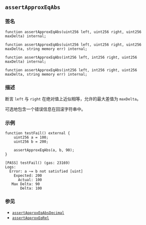 ## `assertApproxEqAbs`

### 签名

```solidity
function assertApproxEqAbs(uint256 left, uint256 right, uint256 maxDelta) internal;
```

```solidity
function assertApproxEqAbs(uint256 left, uint256 right, uint256 maxDelta, string memory err) internal;
```

```solidity
function assertApproxEqAbs(int256 left, int256 right, uint256 maxDelta) internal;
```

```solidity
function assertApproxEqAbs(int256 left, int256 right, uint256 maxDelta, string memory err) internal;
```

### 描述

断言 `left` 与 `right` 在绝对值上近似相等，允许的最大差值为 `maxDelta`。

可选地包含一个错误信息在回滚字符串中。

### 示例

```solidity
function testFail() external {
    uint256 a = 100;
    uint256 b = 200;

    assertApproxEqAbs(a, b, 90);
}
```

```ignore
[PASS] testFail() (gas: 23169)
Logs:
  Error: a ~= b not satisfied [uint]
    Expected: 200
      Actual: 100
   Max Delta: 90
       Delta: 100
```

### 参见

- [`assertApproxEqAbsDecimal`](./assertApproxEqAbsDecimal.md)
- [`assertApproxEqRel`](./assertApproxEqRel.md)